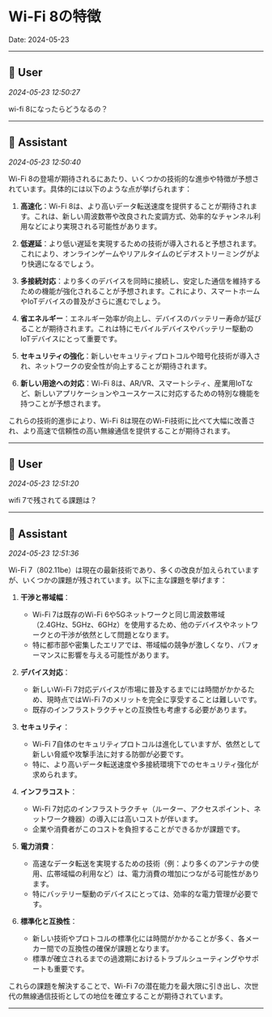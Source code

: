 # Wi-Fi 8の特徴

Date: 2024-05-23

---

## 👤 User
*2024-05-23 12:50:27*

wi-fi 8になったらどうなるの？

---

## 🤖 Assistant
*2024-05-23 12:50:40*

Wi-Fi 8の登場が期待されるにあたり、いくつかの技術的な進歩や特徴が予想されています。具体的には以下のような点が挙げられます：

1. **高速化**：Wi-Fi 8は、より高いデータ転送速度を提供することが期待されます。これは、新しい周波数帯や改良された変調方式、効率的なチャンネル利用などにより実現される可能性があります。

2. **低遅延**：より低い遅延を実現するための技術が導入されると予想されます。これにより、オンラインゲームやリアルタイムのビデオストリーミングがより快適になるでしょう。

3. **多接続対応**：より多くのデバイスを同時に接続し、安定した通信を維持するための機能が強化されることが予想されます。これにより、スマートホームやIoTデバイスの普及がさらに進むでしょう。

4. **省エネルギー**：エネルギー効率が向上し、デバイスのバッテリー寿命が延びることが期待されます。これは特にモバイルデバイスやバッテリー駆動のIoTデバイスにとって重要です。

5. **セキュリティの強化**：新しいセキュリティプロトコルや暗号化技術が導入され、ネットワークの安全性が向上することが期待されます。

6. **新しい用途への対応**：Wi-Fi 8は、AR/VR、スマートシティ、産業用IoTなど、新しいアプリケーションやユースケースに対応するための特別な機能を持つことが予想されます。

これらの技術的進歩により、Wi-Fi 8は現在のWi-Fi技術に比べて大幅に改善され、より高速で信頼性の高い無線通信を提供することが期待されます。

---

## 👤 User
*2024-05-23 12:51:20*

wifi 7で残されてる課題は？

---

## 🤖 Assistant
*2024-05-23 12:51:36*

Wi-Fi 7（802.11be）は現在の最新技術であり、多くの改良が加えられていますが、いくつかの課題が残されています。以下に主な課題を挙げます：

1. **干渉と帯域幅**：
   - Wi-Fi 7は既存のWi-Fi 6や5Gネットワークと同じ周波数帯域（2.4GHz、5GHz、6GHz）を使用するため、他のデバイスやネットワークとの干渉が依然として問題となります。
   - 特に都市部や密集したエリアでは、帯域幅の競争が激しくなり、パフォーマンスに影響を与える可能性があります。

2. **デバイス対応**：
   - 新しいWi-Fi 7対応デバイスが市場に普及するまでには時間がかかるため、現時点ではWi-Fi 7のメリットを完全に享受することは難しいです。
   - 既存のインフラストラクチャとの互換性も考慮する必要があります。

3. **セキュリティ**：
   - Wi-Fi 7自体のセキュリティプロトコルは進化していますが、依然として新しい脅威や攻撃手法に対する防御が必要です。
   - 特に、より高いデータ転送速度や多接続環境下でのセキュリティ強化が求められます。

4. **インフラコスト**：
   - Wi-Fi 7対応のインフラストラクチャ（ルーター、アクセスポイント、ネットワーク機器）の導入には高いコストが伴います。
   - 企業や消費者がこのコストを負担することができるかが課題です。

5. **電力消費**：
   - 高速なデータ転送を実現するための技術（例：より多くのアンテナの使用、広帯域幅の利用など）は、電力消費の増加につながる可能性があります。
   - 特にバッテリー駆動のデバイスにとっては、効率的な電力管理が必要です。

6. **標準化と互換性**：
   - 新しい技術やプロトコルの標準化には時間がかかることが多く、各メーカー間での互換性の確保が課題となります。
   - 標準が確立されるまでの過渡期におけるトラブルシューティングやサポートも重要です。

これらの課題を解決することで、Wi-Fi 7の潜在能力を最大限に引き出し、次世代の無線通信技術としての地位を確立することが期待されています。

---

